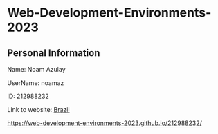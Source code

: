 # Web-Development-Environments-2023

## Personal Information

Name: Noam Azulay

UserName: noamaz

ID: 212988232

Link to website: [Brazil](https://web-development-environments-2023.github.io/212988232/)

https://web-development-environments-2023.github.io/212988232/
